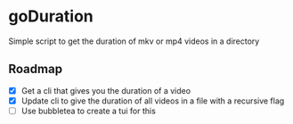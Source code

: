 # goDuration
Simple script to get the duration of mkv or mp4 videos in a directory

## Roadmap
- [x] Get a cli that gives you the duration of a video
- [x] Update cli to give the duration of all videos in a file with a recursive flag
- [ ] Use bubbletea to create a tui for this
